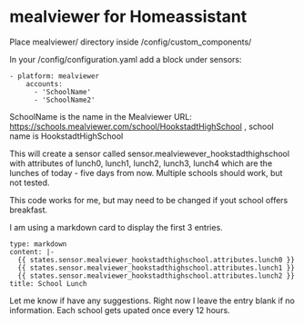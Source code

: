# mealviewer for Homeassistant

Place mealviewer/ directory inside /config/custom_components/

In your /config/configuration.yaml add a block under sensors:

```
- platform: mealviewer
    accounts:
      - 'SchoolName'
      - 'SchoolName2'
```      
      
SchoolName is the name in the Mealviewer URL: https://schools.mealviewer.com/school/HookstadtHighSchool , school name is HookstadtHighSchool

This will create a sensor called sensor.mealviewever_hookstadthighschool with attributes of lunch0, lunch1, lunch2, lunch3, lunch4 which are the lunches of today - five days from now.
Multiple schools should work, but not tested.

This code works for me, but may need to be changed if yout school offers breakfast.

I am using a markdown card to display the first 3 entries.

```
type: markdown
content: |-
  {{ states.sensor.mealviewer_hookstadthighschool.attributes.lunch0 }}
  {{ states.sensor.mealviewer_hookstadthighschool.attributes.lunch1 }}
  {{ states.sensor.mealviewer_hookstadthighschool.attributes.lunch2 }}
title: School Lunch

```
Let me know if have any suggestions. Right now I leave the entry blank if no information. Each school gets upated once every 12 hours. 
